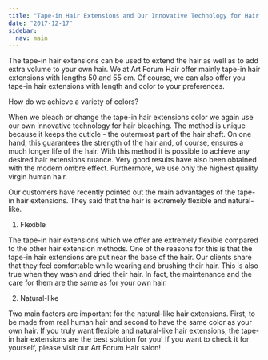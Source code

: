 ```yaml
---
title: "Tape-in Hair Extensions and Our Innovative Technology for Hair Bleaching"
date: "2017-12-17"
sidebar:
  nav: main
---
```


The tape-in hair extensions can be used to extend the hair as well as to add extra volume to your own hair. We at Art Forum Hair offer mainly tape-in hair extensions with lengths 50 and 55 cm. Of course, we can also offer you tape-in hair extensions with length and color to your preferences.

How do we achieve a variety of colors?

When we bleach or change the tape-in hair extensions color we again use our own innovative technology for hair bleaching. The method is unique because it keeps the cuticle - the outermost part of the hair shaft. On one hand, this guarantees the strength of the hair and, of course, ensures a much longer life of the hair. With this method it is possible to achieve any desired hair extensions nuance. Very good results have also been obtained with the modern ombre effect. Furthermore, we use only the highest quality virgin human hair.

Our customers have recently pointed out the main advantages of the tape-in hair extensions. They said that the hair is extremely flexible and natural-like.

1. Flexible

The tape-in hair extensions which we offer are extremely flexible compared to the other hair extension methods. One of the reasons for this is that the tape-in hair extensions are put near the base of the hair. Our clients share that they feel comfortable while wearing and brushing their hair. This is also true when they wash and dried their hair. In fact, the maintenance and the care for them are the same as for your own hair.

2. Natural-like

Two main factors are important for the natural-like hair extensions. First, to be made from real human hair and second to have the same color as your own hair. If you truly want flexible and natural-like hair extensions, the tape-in hair extensions are the best solution for you! If you want to check it for yourself, please visit our Art Forum Hair salon!